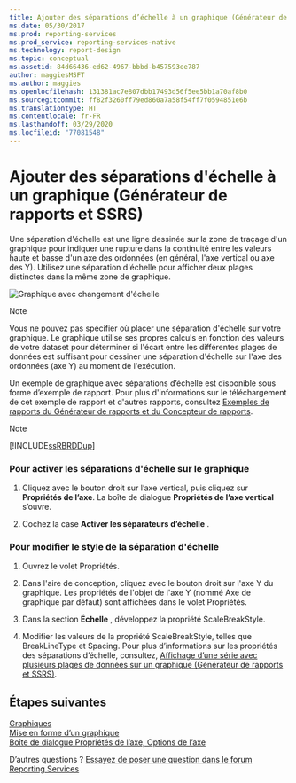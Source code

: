 ```yaml
---
title: Ajouter des séparations d’échelle à un graphique (Générateur de rapports) | Microsoft Docs
ms.date: 05/30/2017
ms.prod: reporting-services
ms.prod_service: reporting-services-native
ms.technology: report-design
ms.topic: conceptual
ms.assetid: 84d66436-ed62-4967-bbbd-b457593ee787
author: maggiesMSFT
ms.author: maggies
ms.openlocfilehash: 131381ac7e807dbb17493d56f5ee5bb1a70af8b0
ms.sourcegitcommit: ff82f3260ff79ed860a7a58f54ff7f0594851e6b
ms.translationtype: HT
ms.contentlocale: fr-FR
ms.lasthandoff: 03/29/2020
ms.locfileid: "77081548"
---
```

# <a name="add-scale-breaks-to-a-chart-report-builder-and-ssrs"></a>Ajouter des séparations d'échelle à un graphique (Générateur de rapports et SSRS)

  Une séparation d'échelle est une ligne dessinée sur la zone de traçage d'un graphique pour indiquer une rupture dans la continuité entre les valeurs haute et basse d'un axe des ordonnées (en général, l'axe vertical ou axe des Y). Utilisez une séparation d'échelle pour afficher deux plages distinctes dans la même zone de graphique.  
  
 ![Graphique avec changement d'échelle](../../reporting-services/report-design/media/rs-multipledatarangeschart-scalebreak.gif "Graphique avec changement d'échelle")  
  
> [!NOTE]  
>  Vous ne pouvez pas spécifier où placer une séparation d'échelle sur votre graphique. Le graphique utilise ses propres calculs en fonction des valeurs de votre dataset pour déterminer si l'écart entre les différentes plages de données est suffisant pour dessiner une séparation d'échelle sur l'axe des ordonnées (axe Y) au moment de l'exécution.  
  
 Un exemple de graphique avec séparations d’échelle est disponible sous forme d’exemple de rapport. Pour plus d'informations sur le téléchargement de cet exemple de rapport et d'autres rapports, consultez [Exemples de rapports du Générateur de rapports et du Concepteur de rapports](https://go.microsoft.com/fwlink/?LinkId=198283).  
  
> [!NOTE]  
>  [!INCLUDE[ssRBRDDup](../../includes/ssrbrddup-md.md)]  
  
### <a name="to-enable-scale-breaks-on-the-chart"></a>Pour activer les séparations d'échelle sur le graphique  
  
1.  Cliquez avec le bouton droit sur l’axe vertical, puis cliquez sur **Propriétés de l’axe**. La boîte de dialogue **Propriétés de l’axe vertical** s’ouvre.  
  
2.  Cochez la case **Activer les séparateurs d’échelle** .  
  
### <a name="to-change-the-style-of-the-scale-break"></a>Pour modifier le style de la séparation d'échelle  
  
1.  Ouvrez le volet Propriétés.  
  
2.  Dans l'aire de conception, cliquez avec le bouton droit sur l'axe Y du graphique. Les propriétés de l'objet de l'axe Y (nommé Axe de graphique par défaut) sont affichées dans le volet Propriétés.  
  
3.  Dans la section **Échelle** , développez la propriété ScaleBreakStyle.  
  
4.  Modifier les valeurs de la propriété ScaleBreakStyle, telles que BreakLineType et Spacing. Pour plus d’informations sur les propriétés des séparations d’échelle, consultez, [Affichage d’une série avec plusieurs plages de données sur un graphique &#40;Générateur de rapports et SSRS&#41;](../../reporting-services/report-design/displaying-a-series-with-multiple-data-ranges-on-a-chart.md).  

## <a name="next-steps"></a>Étapes suivantes

[Graphiques](../../reporting-services/report-design/charts-report-builder-and-ssrs.md)   
[Mise en forme d’un graphique](../../reporting-services/report-design/formatting-a-chart-report-builder-and-ssrs.md)   
[Boîte de dialogue Propriétés de l’axe, Options de l’axe](https://msdn.microsoft.com/library/b276e210-7a12-48ae-971b-7dabae51df11)  

D’autres questions ? [Essayez de poser une question dans le forum Reporting Services](https://go.microsoft.com/fwlink/?LinkId=620231)

